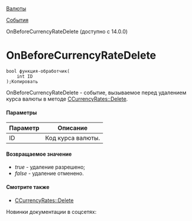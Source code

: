 [Валюты](/api_help/currency/index.php)

[События](/api_help/currency/events/index.php)

OnBeforeCurrencyRateDelete (доступно с 14.0.0)

OnBeforeCurrencyRateDelete
==========================

```
bool функция-обработчик(
	int ID
);Копировать
```

OnBeforeCurrencyRateDelete - событие, вызываемое перед удалением курса валюты в методе [CCurrencyRates::Delete](/api_help/currency/developer/ccurrencyrates/ccurrencyrates__delete.28de3643.php).

#### Параметры

| Параметр | Описание |
| --- | --- |
| ID | Код курса валюты. |

#### Возвращаемое значение

* *true* - удаление разрешено;
* *false* - удаление отменено.

#### Смотрите также

* [CCurrencyRates::Delete](/api_help/currency/developer/ccurrencyrates/ccurrencyrates__delete.28de3643.php)

Новинки документации в соцсетях: